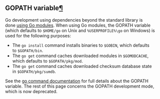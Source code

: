 ## GOPATH variable[¶](https://go.dev/wiki/GOPATH#gopath-variable)

Go development using dependencies beyond the standard library is done [using Go modules](https://go.dev/blog/using-go-modules). When using Go modules, the GOPATH variable (which defaults to `$HOME/go` on Unix and `%USERPROFILE%\go` on Windows) is used for the following purposes:

- The `go install` command installs binaries to `$GOBIN`, which defaults to `$GOPATH/bin`.
- The `go get` command caches downloaded modules in `$GOMODCACHE`, which defaults to `$GOPATH/pkg/mod`.
- The `go get` command caches downloaded checksum database state in `$GOPATH/pkg/sumdb`.

See the [go command documentation](https://pkg.go.dev/cmd/go#hdr-GOPATH_environment_variable) for full details about the GOPATH variable. The rest of this page concerns the GOPATH development mode, which is now deprecated.


